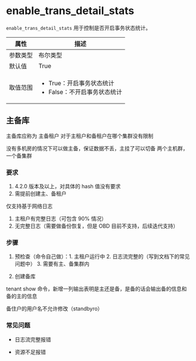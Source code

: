# enable_trans_detail_stats

`enable_trans_detail_stats` 用于控制是否开启事务状态统计。

|  属性    | 描述     |
|----------|---------|
| 参数类型 |   布尔类型      |
| 默认值   | True     |
| 取值范围 | <ul><li>True：开启事务状态统计</li><li>False：不开启事务状态统计</li></ul>  |

## 主备库

主备库应称为 主备租户
对于主租户和备租户在哪个集群没有限制

没有多机房的情况下可以做主备，保证数据不丢，主挂了可以切备
两个主机群，一个备集群

### 要求

1. 4.2.0 版本及以上，对具体的 hash 值没有要求
2. 需提前创建主、备租户



仅支持基于网络日志
1. 主租户有完整日志（可包含 90% 情况）
2. 无完整日志（需要做备份恢复，但是 OBD 目前不支持，后续迭代支持）

### 步骤

1. 预检查（命令自己做）：1. 主租户运行中   2. 日志流完整的（写到文档下的常见问题中） 3. 需要有主、备集群内

2. 创建备库

tenant show 命令，新增一列输出表明是主还是备，是备的话会输出备的信息和备的主的信息

备住户的用户名不允许修改（standbyro）

### 常见问题

* 日志流完整报错

* 资源不足报错
